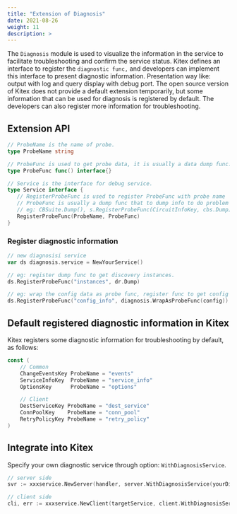 ```yaml
---
title: "Extension of Diagnosis"
date: 2021-08-26
weight: 11
description: >
---
```


The `Diagnosis` module is used to visualize the information in the service to facilitate troubleshooting and confirm the service status. Kitex defines an interface to register the `diagnostic func,` and developers can implement this interface to present diagnostic information. Presentation way like: output with log and query display with debug port. The open source version of Kitex does not provide a default extension temporarily, but some information that can be used for diagnosis is registered by default. The developers can also register more information for troubleshooting.

## Extension API

```go
// ProbeName is the name of probe.
type ProbeName string

// ProbeFunc is used to get probe data, it is usually a data dump func.
type ProbeFunc func() interface{}

// Service is the interface for debug service.
type Service interface {
   // RegisterProbeFunc is used to register ProbeFunc with probe name
   // ProbeFunc is usually a dump func that to dump info to do problem diagnosis,
   // eg: CBSuite.Dump(), s.RegisterProbeFunc(CircuitInfoKey, cbs.Dump)
   RegisterProbeFunc(ProbeName, ProbeFunc)
}
```

### Register diagnostic information

```go
// new diagnosisi service
var ds diagnosis.service = NewYourService()

// eg: register dump func to get discovery instances.
ds.RegisterProbeFunc("instances", dr.Dump)

// eg: wrap the config data as probe func, register func to get config info.
ds.RegisterProbeFunc("config_info", diagnosis.WrapAsProbeFunc(config))

```

## Default registered diagnostic information in Kitex

Kitex registers some diagnostic information for troubleshooting by default, as follows:

```go
const (
	// Common
	ChangeEventsKey ProbeName = "events"
	ServiceInfoKey  ProbeName = "service_info"
	OptionsKey      ProbeName = "options"

	// Client
	DestServiceKey ProbeName = "dest_service"
	ConnPoolKey    ProbeName = "conn_pool"
	RetryPolicyKey ProbeName = "retry_policy"
)
```



## Integrate into Kitex

Specify your own diagnostic service through option: `WithDiagnosisService`.

```go
// server side
svr := xxxservice.NewServer(handler, server.WithDiagnosisService(yourDiagnosisService))

// client side
cli, err := xxxservice.NewClient(targetService, client.WithDiagnosisService(yourDiagnosisService))
```

